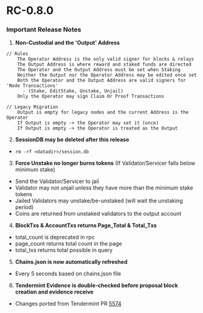 # RC-0.8.0

### Important Release Notes

1) **Non-Custodial and the 'Output' Address**

```
// Rules
    The Operator Address is the only valid signer for blocks & relays
    The Output Address is where reward and staked funds are directed
    The Operator and the Output Address must be set when Staking
    Neither the Output nor the Operator Address may be edited once set
    Both the Operator and the Output Address are valid signers for 'Node Transactions'
      - (Stake, EditStake, Unstake, Unjail)
    Only the Operator may sign Claim Or Proof Transactions

// Legacy Migration
    Output is empty for legacy nodes and the current Address is the Operator
    If Output is empty -> the Operator may set it (once)
    If Output is empty -> the Operator is treated as the Output
```

2) **SessionDB may be deleted after this release**

* `rm -rf <datadir>/session.db`

3) **Force Unstake no longer burns tokens**
   (If Validator/Servicer falls below minimum stake)

- Send the Validator/Servicer to jail
- Validator may not unjail unless they have more than the minimum stake tokens
- Jailed Validators may unstake/be-unstaked (will wait the unstaking period)
- Coins are returned from unstaked validators to the output account

4) **BlockTxs & AccountTxs returns Page_Total & Total_Txs**

- total_count is deprecated in rpc
- page_count returns total count in the page
- total_txs returns total possible in query

5) **Chains.json is now automatically refreshed**

- Every 5 seconds based on chains.json file

6) **Tendermint Evidence is double-checked before proposal block creation and evidence receive**

- Changes ported from Tendermint PR [5574](https://github.com/tendermint/tendermint/pull/5574)
